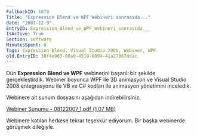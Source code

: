 ```yaml
---
FallbackID: 1878
Title: "Expression Blend ve WPF Webineri sonrasıda..."
date: "2007-12-9"
EntryID: Expression_Blend_ve_WPF_Webineri_sonrasida___
IsActive: True
Section: software
MinutesSpent: 0
Tags: Expression Blend, Visual Studio 2008, Webiner, WPF
old.EntryID: 38f4e983-00a9-4519-8094-41a27867ddac
---
```

Dün **Expression** **Blend ve WPF** webinerini başarılı bir şekilde
gerçekleştirdik. Webiner boyunca WPF ile 3D animasyon ve Visual Studio
2008 entegrasyonu ile VB ve C\# kodları ile animasyon yönetimini
inceledik.

Webinere ait sunum dosyasını aşağıdan indirebilirsiniz.

[Webiner Sunumu - 08122007\_1.pdf (1.07
MB)](media/Expression_Blend_ve_WPF_Webineri_sonrasida___/08122007_1.pdf)

Webinere katılan herkese tekrar teşekkür ediyorum. Bir başka webinerde
görüşmek dileğiyle.


